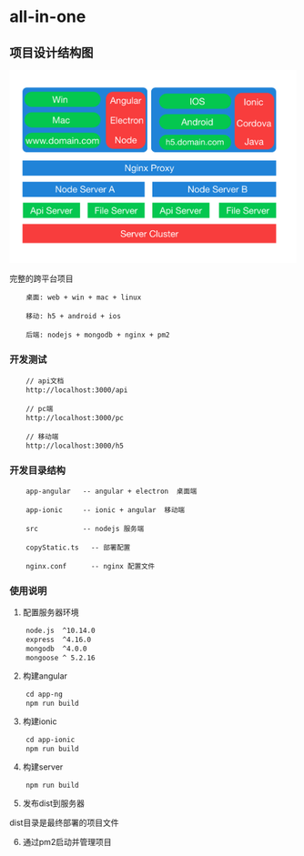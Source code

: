 # all-in-one

## 项目设计结构图

[![Fram-Design](https://github.com/guobin211/all-in-one/blob/master/images/fram.png)](https://github.com/guobin211/all-in-one)


完整的跨平台项目

```  
    桌面: web + win + mac + linux

    移动: h5 + android + ios

    后端: nodejs + mongodb + nginx + pm2

```

### 开发测试

``` 
    // api文档
    http://localhost:3000/api

    // pc端
    http://localhost:3000/pc

    // 移动端
    http://localhost:3000/h5

```

### 开发目录结构

```
    app-angular   -- angular + electron  桌面端
      
    app-ionic     -- ionic + angular  移动端
      
    src           -- nodejs 服务端

    copyStatic.ts   -- 部署配置

    nginx.conf      -- nginx 配置文件

```      

### 使用说明

1. 配置服务器环境

```
    node.js  ^10.14.0
    express  ^4.16.0
    mongodb  ^4.0.0
    mongoose ^ 5.2.16

```
    
2. 构建angular

```
    cd app-ng
    npm run build
```

3. 构建ionic

```
    cd app-ionic
    npm run build
```

4. 构建server

```
    npm run build
```

5. 发布dist到服务器

dist目录是最终部署的项目文件

6. 通过pm2启动并管理项目


